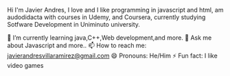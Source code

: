 
Hi I'm Javier Andres, I love and I like programming in javascript and html, am audodidacta with courses in Udemy, and Coursera, currently studying Sotfware Development in Uniminuto university.

🌱 I’m currently learning java,C++,Web development,and more.
💬 Ask me about Javascript and more..
📫 How to reach me: javierandresvillaramirez@gmail.com
😄 Pronouns: He/Him
⚡ Fun fact: I like video games
